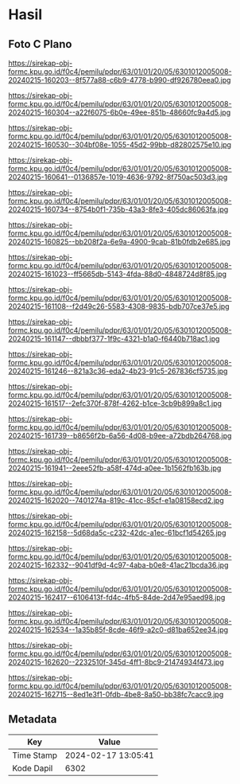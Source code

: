 # Hasil

## Foto C Plano

https://sirekap-obj-formc.kpu.go.id/f0c4/pemilu/pdpr/63/01/01/20/05/6301012005008-20240215-160203--8f577a88-c6b9-4778-b990-df926780eea0.jpg

https://sirekap-obj-formc.kpu.go.id/f0c4/pemilu/pdpr/63/01/01/20/05/6301012005008-20240215-160304--a22f6075-6b0e-49ee-851b-48660fc9a4d5.jpg

https://sirekap-obj-formc.kpu.go.id/f0c4/pemilu/pdpr/63/01/01/20/05/6301012005008-20240215-160530--304bf08e-1055-45d2-99bb-d82802575e10.jpg

https://sirekap-obj-formc.kpu.go.id/f0c4/pemilu/pdpr/63/01/01/20/05/6301012005008-20240215-160641--0136857e-1019-4636-9792-8f750ac503d3.jpg

https://sirekap-obj-formc.kpu.go.id/f0c4/pemilu/pdpr/63/01/01/20/05/6301012005008-20240215-160734--8754b0f1-735b-43a3-8fe3-405dc86063fa.jpg

https://sirekap-obj-formc.kpu.go.id/f0c4/pemilu/pdpr/63/01/01/20/05/6301012005008-20240215-160825--bb208f2a-6e9a-4900-9cab-81b0fdb2e685.jpg

https://sirekap-obj-formc.kpu.go.id/f0c4/pemilu/pdpr/63/01/01/20/05/6301012005008-20240215-161023--ff5665db-5143-4fda-88d0-4848724d8f85.jpg

https://sirekap-obj-formc.kpu.go.id/f0c4/pemilu/pdpr/63/01/01/20/05/6301012005008-20240215-161108--f2d49c26-5583-4308-9835-bdb707ce37e5.jpg

https://sirekap-obj-formc.kpu.go.id/f0c4/pemilu/pdpr/63/01/01/20/05/6301012005008-20240215-161147--dbbbf377-1f9c-4321-b1a0-f6440b718ac1.jpg

https://sirekap-obj-formc.kpu.go.id/f0c4/pemilu/pdpr/63/01/01/20/05/6301012005008-20240215-161246--821a3c36-eda2-4b23-91c5-267836cf5735.jpg

https://sirekap-obj-formc.kpu.go.id/f0c4/pemilu/pdpr/63/01/01/20/05/6301012005008-20240215-161517--2efc370f-878f-4262-b1ce-3cb9b899a8c1.jpg

https://sirekap-obj-formc.kpu.go.id/f0c4/pemilu/pdpr/63/01/01/20/05/6301012005008-20240215-161739--b8656f2b-6a56-4d08-b9ee-a72bdb264768.jpg

https://sirekap-obj-formc.kpu.go.id/f0c4/pemilu/pdpr/63/01/01/20/05/6301012005008-20240215-161941--2eee52fb-a58f-474d-a0ee-1b1562fb163b.jpg

https://sirekap-obj-formc.kpu.go.id/f0c4/pemilu/pdpr/63/01/01/20/05/6301012005008-20240215-162020--7401274a-819c-41cc-85cf-e1a08158ecd2.jpg

https://sirekap-obj-formc.kpu.go.id/f0c4/pemilu/pdpr/63/01/01/20/05/6301012005008-20240215-162158--5d68da5c-c232-42dc-a1ec-61bcf1d54265.jpg

https://sirekap-obj-formc.kpu.go.id/f0c4/pemilu/pdpr/63/01/01/20/05/6301012005008-20240215-162332--9041df9d-4c97-4aba-b0e8-41ac21bcda36.jpg

https://sirekap-obj-formc.kpu.go.id/f0c4/pemilu/pdpr/63/01/01/20/05/6301012005008-20240215-162417--6106413f-fd4c-4fb5-84de-2d47e95aed98.jpg

https://sirekap-obj-formc.kpu.go.id/f0c4/pemilu/pdpr/63/01/01/20/05/6301012005008-20240215-162534--1a35b85f-8cde-46f9-a2c0-d81ba652ee34.jpg

https://sirekap-obj-formc.kpu.go.id/f0c4/pemilu/pdpr/63/01/01/20/05/6301012005008-20240215-162620--2232510f-345d-4ff1-8bc9-21474934f473.jpg

https://sirekap-obj-formc.kpu.go.id/f0c4/pemilu/pdpr/63/01/01/20/05/6301012005008-20240215-162715--8ed1e3f1-0fdb-4be8-8a50-bb38fc7cacc9.jpg


## Metadata

| Key        | Value               |
| ---------- | ------------------- |
| Time Stamp | 2024-02-17 13:05:41 |
| Kode Dapil | 6302                |



